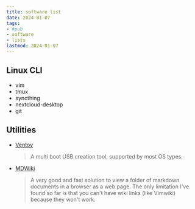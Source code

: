```yaml
---
title: software list
date: 2024-01-07
tags: 
- #pub
- software
- lists
lastmod: 2024-01-07
---
```


## Linux CLI

* vim
* tmux
* syncthing
* nextcloud-desktop
* git


## Utilities

* [Ventoy](https://www.ventoy.net)
	> A multi boot USB creation tool, supported by most OS types.

* [MDWiki](https://dynalon.github.io/mdwiki/) 
	> A very good and fast solution to view a folder of markdown documents in a browser as a web page. The only limitation I've found so far is that you can't have wiki links (like Vimwiki) because they won't work.


